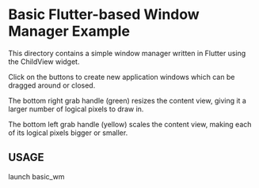 # Basic Flutter-based Window Manager Example

This directory contains a simple window manager written in Flutter using
the ChildView widget.

Click on the buttons to create new application windows which can be dragged
around or closed.

The bottom right grab handle (green) resizes the content view, giving it
a larger number of logical pixels to draw in.

The bottom left grab handle (yellow) scales the content view, making each
of its logical pixels bigger or smaller.

## USAGE

  launch basic_wm
